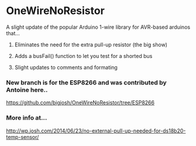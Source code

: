 OneWireNoResistor
=================

A slight update of the popular Arduino 1-wire library for AVR-based arduinos that...

1) Eliminates the need for the extra pull-up resistor (the big show)

2) Adds a busFail() function to let you test for a shorted bus

3) Slight updates to comments and formating


### New branch is for the ESP8266 and was contributed by Antoine here..

https://github.com/bigjosh/OneWireNoResistor/tree/ESP8266

### More info at...

http://wp.josh.com/2014/06/23/no-external-pull-up-needed-for-ds18b20-temp-sensor/
